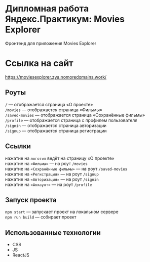 # Дипломная работа Яндекс.Практикум: Movies Explorer
Фронтенд для приложения Movies Explorer

# Ссылка на сайт
https://moviesexplorer.zya.nomoredomains.work/

## Роуты
`/` — отображается страница «О проекте»  
`/movies` — отображается страница «Фильмы»  
`/saved-movies` — отображается страница «Сохранённые фильмы»  
`/profile` — отображается страница с профилем пользователя  
`/signin` — отображается страница авторизации  
`/signup` — отображается страница регистрации  

## Ссылки
нажатие на `логотип` ведёт на страницу «О проекте»  
нажатие на `«Фильмы»` — на роут `/movies`  
нажатие на `«Сохранённые фильмы»` — на роут `/saved-movies`  
нажатие на `«Регистрация»` — на роут `/signup`  
нажатие на `«Авторизация»` — на роут `/signin`  
нажатие на `«Аккаунт»` — на роут `/profile`  

## Запуск проекта
`npm start` — запускает проект на локальном сервере  
`npm run build` — собирает проект  

## Использованные технологии
* CSS
* JS
* ReactJS
